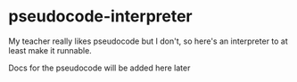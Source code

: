 # pseudocode-interpreter
My teacher really likes pseudocode but I don't, so here's an interpreter to at least make it runnable.

Docs for the pseudocode will be added here later
